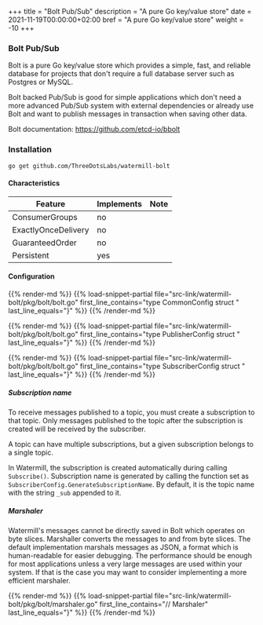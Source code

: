 +++
title = "Bolt Pub/Sub"
description = "A pure Go key/value store"
date = 2021-11-19T00:00:00+02:00
bref = "A pure Go key/value store"
weight = -10
+++

### Bolt Pub/Sub

Bolt is a pure Go key/value store which provides a simple, fast, and reliable
database for projects that don't require a full database server such as
Postgres or MySQL.

Bolt backed Pub/Sub is good for simple applications which don't need a more
advanced Pub/Sub system with external dependencies or already use Bolt and
want to publish messages in transaction when saving other data.

Bolt documentation: https://github.com/etcd-io/bbolt

### Installation

    go get github.com/ThreeDotsLabs/watermill-bolt

#### Characteristics

| Feature             | Implements | Note |
| ------------------- | ---------- | ---- |
| ConsumerGroups      | no         |      |
| ExactlyOnceDelivery | no         |      |
| GuaranteedOrder     | no         |      |
| Persistent          | yes        |      |

#### Configuration

{{% render-md %}}
{{% load-snippet-partial file="src-link/watermill-bolt/pkg/bolt/bolt.go" first_line_contains="type CommonConfig struct " last_line_equals="}" %}}
{{% /render-md %}}

{{% render-md %}}
{{% load-snippet-partial file="src-link/watermill-bolt/pkg/bolt/bolt.go" first_line_contains="type PublisherConfig struct " last_line_equals="}" %}}
{{% /render-md %}}

{{% render-md %}}
{{% load-snippet-partial file="src-link/watermill-bolt/pkg/bolt/bolt.go" first_line_contains="type SubscriberConfig struct " last_line_equals="}" %}}
{{% /render-md %}}

##### Subscription name

To receive messages published to a topic, you must create a subscription to
that topic. Only messages published to the topic after the subscription is
created will be received by the subscriber.

A topic can have multiple subscriptions, but a given subscription belongs to
a single topic.

In Watermill, the subscription is created automatically during calling
`Subscribe()`.  Subscription name is generated by calling the function set as
`SubscriberConfig.GenerateSubscriptionName`.  By default, it is the topic name
with the string `_sub` appended to it.

##### Marshaler

Watermill's messages cannot be directly saved in Bolt which operates on byte
slices. Marshaller converts the messages to and from byte slices. The default
implementation marshals messages as JSON, a format which is human-readable
for easier debugging. The performance should be enough for most applications
unless a very large messages are used within your system. If that is the case
you may want to consider implementing a more efficient marshaler.

{{% render-md %}}
{{% load-snippet-partial file="src-link/watermill-bolt/pkg/bolt/marshaler.go" first_line_contains="// Marshaler" last_line_equals="}" %}}
{{% /render-md %}}


